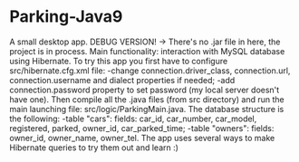# Parking-Java9
A small desktop app. DEBUG VERSION! -> There's no .jar file in here, the project is in process.
Main functionality: interaction with MySQL database using Hibernate.
To try this app you first have to configure src/hibernate.cfg.xml file:
  -change connection.driver_class, connection.url, connection.username and dialect properties if needed;
  -add connection.password property to set password (my local server doesn't have one).
Then compile all the .java files (from src directory) and run the main launching file: src/logic/ParkingMain.java.
The database structure is the following:
 -table "cars": fields: car_id, car_number, car_model, registered, parked, owner_id, car_parked_time;
 -table "owners": fields: owner_id, owner_name, owner_tel.
 The app uses several ways to make Hibernate queries to try them out and learn :)
